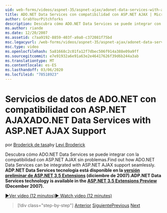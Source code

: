 ```yaml
---
uid: web-forms/videos/aspnet-35/aspnet-ajax/adonet-data-services-with-aspnet-ajax-support
title: ADO.NET Data Services con compatibilidad con ASP.NET AJAX | Microsoft Docs
author: GrabYourPitchforks
description: Descubra cómo ADO.NET Data Services se puede integrar con la compatibilidad con ASP.NET AJAX sin problemas. ADP.NET Data Services Technology está disponible en ASP.NET 3,5 E...
ms.author: riande
ms.date: 12/20/2007
ms.assetid: c7aa9192-8859-403f-a9a8-c372081f75bd
msc.legacyurl: /web-forms/videos/aspnet-35/aspnet-ajax/adonet-data-services-with-aspnet-ajax-support
msc.type: video
ms.openlocfilehash: 5a81668c2c01fa12f7dbec506f914a388e09a9ff
ms.sourcegitcommit: e7e91932a6e91a63e2e46417626f39d6b244a3ab
ms.translationtype: MT
ms.contentlocale: es-ES
ms.lasthandoff: 03/06/2020
ms.locfileid: "78518923"
---
```

# <a name="adonet-data-services-with-aspnet-ajax-support"></a><span data-ttu-id="5fbe3-104">Servicios de datos de ADO.NET con compatibilidad con ASP.NET AJAX</span><span class="sxs-lookup"><span data-stu-id="5fbe3-104">ADO.NET Data Services with ASP.NET AJAX Support</span></span>

<span data-ttu-id="5fbe3-105">por [Broderick de tasa](https://github.com/GrabYourPitchforks)</span><span class="sxs-lookup"><span data-stu-id="5fbe3-105">by [Levi Broderick](https://github.com/GrabYourPitchforks)</span></span>

<span data-ttu-id="5fbe3-106">Descubra cómo ADO.NET Data Services se puede integrar con la compatibilidad con ASP.NET AJAX sin problemas.</span><span class="sxs-lookup"><span data-stu-id="5fbe3-106">Find out how ADO.NET Data Services can be integrated with ASP.NET AJAX support seamlessly.</span></span> <span data-ttu-id="5fbe3-107">**ADP.NET Data Services tecnología está disponible en la [versión preliminar de ASP.NET 3,5 Extensions](https://www.asp.net/downloads/35-sp1#find) (diciembre de 2007).**</span><span class="sxs-lookup"><span data-stu-id="5fbe3-107">**ADP.NET Data Services technology is available in the [ASP.NET 3.5 Extensions Preview](https://www.asp.net/downloads/35-sp1#find) (December 2007).**</span></span>

[<span data-ttu-id="5fbe3-108">&#9654;Ver vídeo (12 minutos)</span><span class="sxs-lookup"><span data-stu-id="5fbe3-108">&#9654; Watch video (12 minutes)</span></span>](https://channel9.msdn.com/Blogs/ASP-NET-Site-Videos/adonet-data-services-with-aspnet-ajax-support)

> [!div class="step-by-step"]
> <span data-ttu-id="5fbe3-109">[Anterior](aspnet-ajax-a-demonstration-of-aspnet-ajax.md)
> [Siguiente](introduction-to-aspnet-ajax-history.md)</span><span class="sxs-lookup"><span data-stu-id="5fbe3-109">[Previous](aspnet-ajax-a-demonstration-of-aspnet-ajax.md)
[Next](introduction-to-aspnet-ajax-history.md)</span></span>
